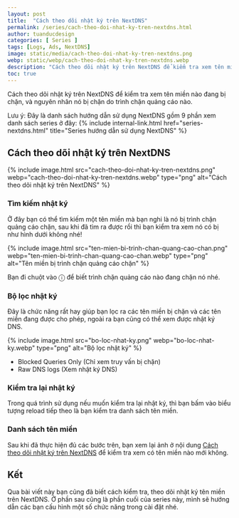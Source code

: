 ```yaml
---
layout: post
title:  "Cách theo dõi nhật ký trên NextDNS"
permalink: /series/cach-theo-doi-nhat-ky-tren-nextdns.html
author: tuanducdesign
categories: [ Series ]
tags: [Logs, Ads, NextDNS]
image: static/media/cach-theo-doi-nhat-ky-tren-nextdns.png
webp: static/webp/cach-theo-doi-nhat-ky-tren-nextdns.webp
description: "Cách theo dõi nhật ký trên NextDNS để kiểm tra xem tên miền nào đang bị chặn, và nguyên nhân nó bị chặn do trình chặn quảng cáo nào."
toc: true
---
```


Cách theo dõi nhật ký trên NextDNS để kiểm tra xem tên miền nào đang bị chặn, và nguyên nhân nó bị chặn do trình chặn quảng cáo nào.

Lưu ý: Đây là danh sách hướng dẫn sử dụng NextDNS gồm 9 phần xem danh sách series ở đây: {% include internal-link.html href="series-nextdns.html" title="Series hướng dẫn sử dụng NextDNS" %}

## Cách theo dõi nhật ký trên NextDNS

{% include image.html src="cach-theo-doi-nhat-ky-tren-nextdns.png" webp="cach-theo-doi-nhat-ky-tren-nextdns.webp" type="png" alt="Cách theo dõi nhật ký trên NextDNS" %}

### Tìm kiếm nhật ký

Ở đây bạn có thể tìm kiếm một tên miền mà bạn nghi là nó bị trình chặn quảng cáo chặn, sau khi đã tìm ra được rồi thì bạn kiểm tra xem nó có bị như hình dưới không nhé!

{% include image.html src="ten-mien-bi-trinh-chan-quang-cao-chan.png" webp="ten-mien-bi-trinh-chan-quang-cao-chan.webp" type="png" alt="Tên miền bị trình chặn quảng cáo chặn" %}

Bạn đi chuột vào ⓘ để biết trình chặn quảng cáo nào đang chặn nó nhé.

### Bộ lọc nhật ký

Đây là chức năng rất hay giúp bạn lọc ra các tên miền bị chặn và các tên miền đang được cho phép, ngoài ra bạn cũng có thể xem được nhật ký DNS.

{% include image.html src="bo-loc-nhat-ky.png" webp="bo-loc-nhat-ky.webp" type="png" alt="Bộ lọc nhật ký" %}

- Blocked Queries Only (Chỉ xem truy vấn bị chặn)
- Raw DNS logs (Xem nhật ký DNS)

### Kiểm tra lại nhật ký

Trong quá trình sử dụng nếu muốn kiểm tra lại nhật ký, thì bạn bấm vào biểu tượng reload tiếp theo là bạn kiểm tra danh sách tên miền.

### Danh sách tên miền

Sau khi đã thực hiện đủ các bước trên, bạn xem lại ảnh ở nội dung [Cách theo dõi nhật ký trên NextDNS](#cách-theo-dõi-nhật-ký-trên-nextdns) để kiểm tra xem có tên miền nào mới không.

## Kết

Qua bài viết này bạn cũng đã biết cách kiểm tra, theo dõi nhật ký tên miền trên NextDNS. Ở phần sau cũng là phần cuối của series này, mình sẽ hướng dẫn các bạn cấu hình một số chức năng trong cài đặt nhé.
